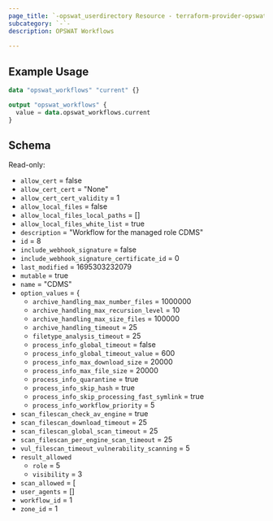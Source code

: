 ```yaml
---
page_title: `-opswat_userdirectory Resource - terraform-provider-opswat`-
subcategory: `-`-
description: OPSWAT Workflows
  
---
```


## Example Usage

```terraform
data "opswat_workflows" "current" {}

output "opswat_workflows" {
  value = data.opswat_workflows.current
}
```

## Schema
Read-only:  
- `allow_cert`                              = false
- `allow_cert_cert`                          = "None"
- `allow_cert_cert_validity`                 = 1
- `allow_local_files`                        = false
- `allow_local_files_local_paths`            = []
- `allow_local_files_white_list`             = true
- `description`                              = "Workflow for the managed role CDMS"
- `id`                                      = 8
- `include_webhook_signature`                = false
- `include_webhook_signature_certificate_id` = 0
- `last_modified`                            = 1695303232079
- `mutable`                                  = true
- `name`                                     = "CDMS"
- `option_values`                            = {
  - `archive_handling_max_number_files`           = 1000000
  - `archive_handling_max_recursion_level`        = 10
  - `archive_handling_max_size_files`             = 100000
  - `archive_handling_timeout`                    = 25
  - `filetype_analysis_timeout`                   = 25
  - `process_info_global_timeout`                 = false
  - `process_info_global_timeout_value`           = 600
  - `process_info_max_download_size`              = 20000
  - `process_info_max_file_size`                  = 20000
  - `process_info_quarantine`                     = true
  - `process_info_skip_hash`                      = true
  - `process_info_skip_processing_fast_symlink`   = true
  - `process_info_workflow_priority`              = 5
- `scan_filescan_check_av_engine`              = true
- `scan_filescan_download_timeout`              = 25
- `scan_filescan_global_scan_timeout`           = 25
- `scan_filescan_per_engine_scan_timeout`       = 25
- `vul_filescan_timeout_vulnerability_scanning` = 5
- `result_allowed`
  - `role`       = 5
  - `visibility` = 3
- `scan_allowed`                             = [
- `user_agents`                              = []
- `workflow_id`                              = 1
- `zone_id`                                  = 1